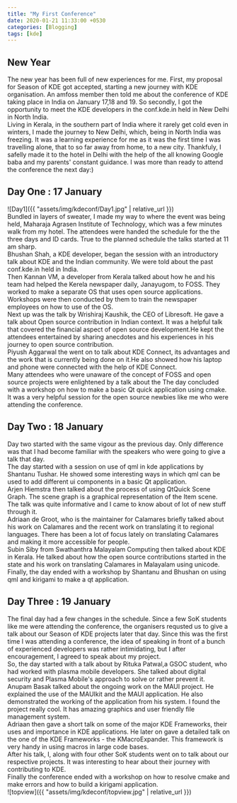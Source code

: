 ```yaml
---
title: "My First Conference"
date: 2020-01-21 11:33:00 +0530
categories: [Blogging]
tags: [kde]
---
```

## New Year
The new year has been full of new experiences for me. First, my proposal for Season of KDE got accepted, starting a new journey with KDE organisation. An amfoss member then told me about the conference of KDE taking place in India on January 17,18 and 19. So secondly, I got the opportunity to meet the KDE developers in the conf.kde.in held in New Delhi in North India.
<br>
Living in Kerala, in the southern part of India where it rarely get cold even in winters, I made the journey to New Delhi, which, being in North India was freezing. It was a learning experience for me as it was the first time I was travelling alone, that to so far away from home, to a new city. Thankfuly, I safelly made it to the hotel in Delhi with the help of the all knowing Google baba and my parents' constant guidance. I was more than ready to attend the conference the next day:)

## Day One : 17 January
![Day1]({{ "assets/img/kdeconf/Day1.jpg" | relative_url }})
<br>
Bundled in layers of sweater, I made my way to where the event was being held, Maharaja Agrasen Institute of Technology, which was a few minutes walk from my hotel. The attendees were handed the schedule for the the three days and ID cards.
True to the planned schedule the talks started at 11 am sharp.
<br>
Bhushan Shah, a KDE developer, began the session with an introductory talk about KDE and the Indian community. We were told about the past conf.kde.in held in India. 
<br>
Then Kannan VM, a developer from Kerala talked about how he and his team had helped the Kerela newspaper daily, Janayugom, to FOSS. They worked to make a separate OS that uses open source applications. Workshops were then conducted by them to train the newspaper employees on how to use of the OS.
<br>
Next up was the talk by Wrishiraj Kaushik, the CEO of Libresoft. He gave a talk about Open source contribution in Indian context. It was a helpful talk that covered the financial aspect of open source development.He kept the attendees entertained by sharing anecdotes and his experiences in his journey to open source contribution.
<br>
Piyush Aggarwal the went on to talk about KDE Connect, its advantages and the work that is currently being done on it.He also showed how his laptop and phone were connected with the help of KDE Connect.<br>
Many attendees who were unaware of the concept of FOSS and open source projects were enlightened by a talk about the 
The day concluded with a workshop on how to make a basic Qt quick application using cmake. It was a very helpful session for the open source newbies like me who were attending the conference.

## Day Two : 18 January
Day two started with the same vigour as the previous day. Only difference was that I had become familiar with the speakers who were going to give a talk that day.<br>
The day started with a session on use of qml in kde applications by Shantanu Tushar. He showed some interesting ways in which qml can be used to add different ui components in a basic Qt application.<br>
Arjen Hiemstra then talked about the process of using QtQuick Scene Graph. The scene graph is a graphical representation of the Item scene. The talk was quite informative and I came to know about of lot of new stuff through it.<br>
Adriaan de Groot, who is the maintainer for Calamares briefly talked about his work on Calamares and the recent work on translating it to regional languages. There has been a lot of focus lately on translating Calamares and making it more accessible for people.<br>
Subin Siby from Swathanthra Malayalam Computing then talked about KDE in Kerala. He talked about how the open source contributions started in the state and his work on translating Calamares in Malayalam using unicode.<br>
Finally, the day ended with a workshop by Shantanu and Bhushan on using qml and kirigami to make a qt application.
## Day Three : 19 January
The final day had a few changes in the schedule. Since a few SoK students like me were attending the conference, the organisers requsted us to give a talk about our Season of KDE projects later that day. Since this was the first time I was attending a conference, the idea of speaking in front of a bunch of experienced developers was rather intimidating, but I after encouragement, I agreed to speak about my project.<br>
So, the day started with a talk about by Rituka Patwal,a GSOC student, who had worked with plasma mobile developers. She talked about digital security and Plasma Mobile's approach to solve or rather prevent it. <br>
Anupam Basak talked about the ongoing work on the MAUI project. He explained the use of the MAUIkit and the MAUI application. He also demonstrated the working of the application from his system. I found the project really cool. It has amazing graphics and user friendly file management system.<br>
Adriaan then gave a short talk on some of the major KDE Frameworks, their uses and importance in KDE applications.
He later on gave a detailed talk on the one of the KDE Frameworks - the KMacroExpander. This framework is very handy in using macros in large code bases.<br>
After his talk, I, along with four other SoK students went on to talk about our respective projects. It was interesting to hear about their journey with contributing to KDE.<br>
Finally the conference ended with a workshop on how to resolve cmake and make errors and how to build a kirigami application.<br>
![topview]({{ "assets/img/kdeconf/topview.jpg" | relative_url }})
